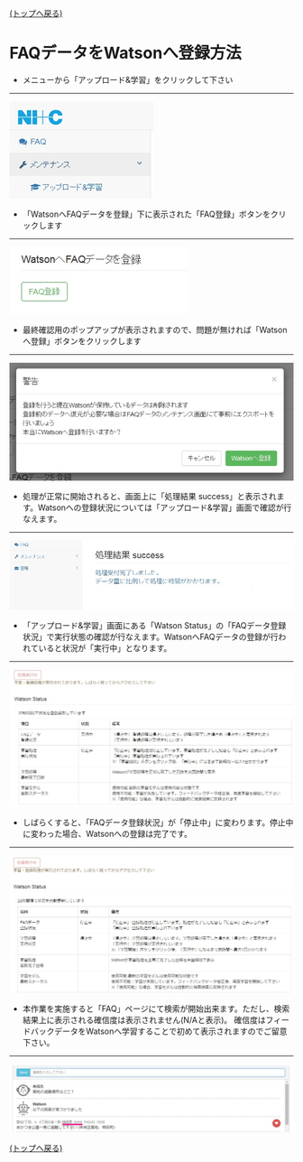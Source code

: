[(トップへ戻る)](../)
# FAQデータをWatsonへ登録方法
- メニューから「アップロード&学習」をクリックして下さい

------------------------------------
![1](../img/faqRegist/faqRegist_1.jpg)

- 「WatsonへFAQデータを登録」下に表示された「FAQ登録」ボタンをクリックします

------------------------------------
![2](../img/faqRegist/faqRegist_2.jpg)

- 最終確認用のポップアップが表示されますので、問題が無ければ「Watsonへ登録」ボタンをクリックします

------------------------------------
![3](../img/faqRegist/faqRegist_3.jpg)

- 処理が正常に開始されると、画面上に「処理結果 success」と表示されます。Watsonへの登録状況については「アップロード&学習」画面で確認が行なえます。

------------------------------------
![4](../img/faqRegist/faqRegist_4.jpg)

- 「アップロード&学習」画面にある「Watson Status」の「FAQデータ登録状況」で実行状態の確認が行なえます。WatsonへFAQデータの登録が行われていると状況が「実行中」となります。

------------------------------------
![5](../img/faqRegist/faqRegist_5.jpg)

- しばらくすると、「FAQデータ登録状況」が「停止中」に変わります。停止中に変わった場合、Watsonへの登録は完了です。

------------------------------------
![6](../img/faqRegist/faqRegist_6.jpg)

- 本作業を実施すると「FAQ」ページにて検索が開始出来ます。ただし、検索結果上に表示される確信度は表示されません(N/Aと表示)。
  確信度はフィードバックデータをWatsonへ学習することで初めて表示されますのでご留意下さい。

------------------------------------
![7](../img/faqRegist/faqRegist_7.jpg)

[(トップへ戻る)](../)